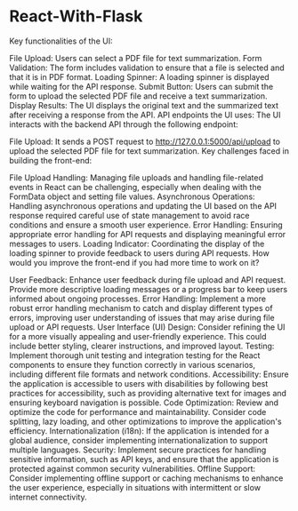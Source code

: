 # React-With-Flask
Key functionalities of the UI:

File Upload: Users can select a PDF file for text summarization.
Form Validation: The form includes validation to ensure that a file is selected and that it is in PDF format.
Loading Spinner: A loading spinner is displayed while waiting for the API response.
Submit Button: Users can submit the form to upload the selected PDF file and receive a text summarization.
Display Results: The UI displays the original text and the summarized text after receiving a response from the API.
API endpoints the UI uses:
The UI interacts with the backend API through the following endpoint:

File Upload: It sends a POST request to http://127.0.0.1:5000/api/upload to upload the selected PDF file for text summarization.
Key challenges faced in building the front-end:

File Upload Handling: Managing file uploads and handling file-related events in React can be challenging, especially when dealing with the FormData object and setting file values.
Asynchronous Operations: Handling asynchronous operations and updating the UI based on the API response required careful use of state management to avoid race conditions and ensure a smooth user experience.
Error Handling: Ensuring appropriate error handling for API requests and displaying meaningful error messages to users.
Loading Indicator: Coordinating the display of the loading spinner to provide feedback to users during API requests.
How would you improve the front-end if you had more time to work on it?

User Feedback: Enhance user feedback during file upload and API request. Provide more descriptive loading messages or a progress bar to keep users informed about ongoing processes.
Error Handling: Implement a more robust error handling mechanism to catch and display different types of errors, improving user understanding of issues that may arise during file upload or API requests.
User Interface (UI) Design: Consider refining the UI for a more visually appealing and user-friendly experience. This could include better styling, clearer instructions, and improved layout.
Testing: Implement thorough unit testing and integration testing for the React components to ensure they function correctly in various scenarios, including different file formats and network conditions.
Accessibility: Ensure the application is accessible to users with disabilities by following best practices for accessibility, such as providing alternative text for images and ensuring keyboard navigation is possible.
Code Optimization: Review and optimize the code for performance and maintainability. Consider code splitting, lazy loading, and other optimizations to improve the application's efficiency.
Internationalization (i18n): If the application is intended for a global audience, consider implementing internationalization to support multiple languages.
Security: Implement secure practices for handling sensitive information, such as API keys, and ensure that the application is protected against common security vulnerabilities.
Offline Support: Consider implementing offline support or caching mechanisms to enhance the user experience, especially in situations with intermittent or slow internet connectivity.